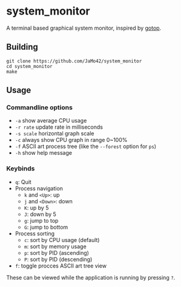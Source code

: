 # system_monitor

A terminal based graphical system monitor, inspired by [gotop](https://github.com/cjbassi/gotop).

## Building

```
git clone https://github.com/JaMo42/system_monitor
cd system_monitor
make
```

## Usage

### Commandline options

- `-a` show average CPU usage
- `-r rate` update rate in milliseconds
- `-s scale` horizontal graph scale
- `-c` always show CPU graph in range 0~100%
- `-f` ASCII art process tree (like the `--forest` option for `ps`)
- `-h` show help message

### Keybinds

- `q`: Quit
- Process navigation
  - `k` and `<Up>`: up
  - `j` and `<Down>`: down
  - `K`: up by 5
  - `J`: down by 5
  - `g`: jump to top
  - `G`: jump to bottom
- Process sorting
  - `c`: sort by CPU usage (default)
  - `m`: sort by memory usage
  - `p`: sort by PID (ascending)
  - `P`: sort by PID (descending)
- `f`: toggle procces ASCII art tree view

These can be viewed while the application is running by pressing `?`.

